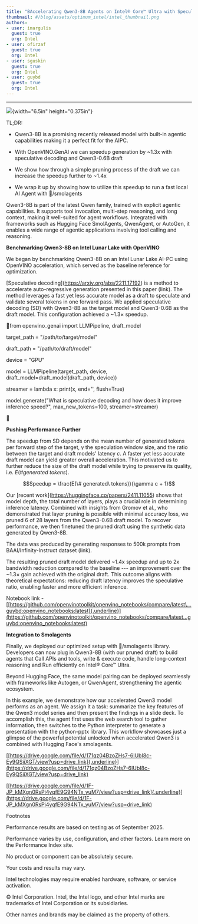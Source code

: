 ```yaml
---
title: "BAccelerating Qwen3-8B Agents on Intel® Core™ Ultra with Speculative Decoding and Depth-Pruned Draft Models" 
thumbnail: #/blog/assets/optimum_intel/intel_thumbnail.png
authors:
- user: imargulis
  guest: true
  org: Intel
- user: ofirzaf
  guest: true
  org: Intel  
- user: sguskin
  guest: true
  org: Intel  
- user: guybd
  guest: true
  org: Intel
---
```

****

![](media/image1.png){width="6.5in" height="0.375in"}

TL;DR:

-   Qwen3-8B is a promising recently released model with built-in
    agentic capabilities making it a perfect fit for the AIPC.

-   With OpenVINO.GenAI we can speedup generation by \~1.3x with
    speculative decoding and Qwen3-0.6B draft

-   We show how through a simple pruning process of the draft we can
    increase the speedup further to \~1.4x

-   We wrap it up by showing how to utilize this speedup to run a fast
    local AI Agent with 🤗/smolagents

Qwen3-8B is part of the latest Qwen family, trained with explicit
agentic capabilities. It supports tool invocation, multi-step reasoning,
and long context, making it well-suited for agent workflows. Integrated
with frameworks such as Hugging Face SmolAgents, QwenAgent, or AutoGen,
it enables a wide range of agentic applications involving tool calling
and reasoning.

**Benchmarking Qwen3-8B on Intel Lunar Lake with OpenVINO**

We began by benchmarking Qwen3-8B on an Intel Lunar Lake AI-PC using
OpenVINO acceleration, which served as the baseline reference for
optimization.

\[Speculative decoding\](https://arxiv.org/abs/2211.17192) is a method
to accelerate auto-regressive generation presented in this paper (link).
The method leverages a fast yet less accurate model as a draft to
speculate and validate several tokens in one forward pass. We applied
speculative decoding (SD) with Qwen3-8B as the target model and
Qwen3-0.6B as the draft model. This configuration achieved a \~1.3×
speedup.

from openvino_genai import LLMPipeline, draft_model

target_path = \"/path/to/target/model\"

draft_path = \"/path/to/draft/model\"

device = \"GPU\"

model = LLMPipeline(target_path, device,
draft_model=draft_model(draft_path, device))

streamer = lambda x: print(x, end=\'\', flush=True)

model.generate(\"What is speculative decoding and how does it improve
inference speed?\", max_new_tokens=100, streamer=streamer)



**Pushing Performance Further**

The speedup from SD depends on the mean number of generated tokens per
forward step of the target, $\gamma$ the speculation window size, and
the ratio between the target and draft models' latency $c$. A faster yet
less accurate draft model can yield greater overall acceleration. This
motivated us to further reduce the size of the draft model while trying
to preserve its quality, i.e. $E(\# generated\ tokens)$.

$$Speedup = \frac{E(\# generated\ tokens)}{\gamma c + 1}$$

Our \[recent work\](https://huggingface.co/papers/2411.11055) shows that
model depth, the total number of layers, plays a crucial role in
determining inference latency. Combined with insights from Gromov et
al., who demonstrated that layer pruning is possible with minimal
accuracy loss, we pruned 6 of 28 layers from the Qwen3-0.6B draft model.
To recover performance, we then finetuned the pruned draft using the
synthetic data generated by Qwen3-8B.

The data was produced by generating responses to 500k prompts from
BAAI/Infinity-Instruct dataset (link).

The resulting pruned draft model delivered \~1.4x speedup and up to 2x
bandwidth reduction compared to the baseline --- an improvement over the
\~1.3× gain achieved with the original draft. This outcome aligns with
theoretical expectations: reducing draft latency improves the
speculative ratio, enabling faster and more efficient inference.

Notebook link -
[[https://github.com/openvinotoolkit/openvino_notebooks/compare/latest\...guybd:openvino_notebooks:latest]{.underline}](https://github.com/openvinotoolkit/openvino_notebooks/compare/latest...guybd:openvino_notebooks:latest)

**Integration to Smolagents**

Finally, we deployed our optimized setup with 🤗/smolagents library.
Developers can now plug in Qwen3-8B (with our pruned draft) to build
agents that Call APIs and tools, write & execute code, handle
long-context reasoning and Run efficiently on Intel® Core™ Ultra.

Beyond Hugging Face, the same model pairing can be deployed seamlessly
with frameworks like Autogen, or QwenAgent, strengthening the agentic
ecosystem.

In this example, we demonstrate how our accelerated Qwen3 model performs
as an agent. We assign it a task: summarize the key features of the
Qwen3 model series and then present the findings in a slide deck. To
accomplish this, the agent first uses the web search tool to gather
information, then switches to the Python interpreter to generate a
presentation with the python-pptx library. This workflow showcases just
a glimpse of the powerful potential unlocked when accelerated Qwen3 is
combined with Hugging Face's smolagents.

[[https://drive.google.com/file/d/171qz04BzoZHs7-6IUbI8c-Ey9QSiiXGT/view?usp=drive_link]{.underline}](https://drive.google.com/file/d/171qz04BzoZHs7-6IUbI8c-Ey9QSiiXGT/view?usp=drive_link)

[[https://drive.google.com/file/d/1F-JP_kMXgn0RsPi4yqfE9G94NTx_yuM7/view?usp=drive_link]{.underline}](https://drive.google.com/file/d/1F-JP_kMXgn0RsPi4yqfE9G94NTx_yuM7/view?usp=drive_link)

Footnotes

Performance results are based on testing as of September 2025.

Performance varies by use, configuration, and other factors. Learn more
on the Performance Index site.

No product or component can be absolutely secure.

Your costs and results may vary.

Intel technologies may require enabled hardware, software, or service
activation.

© Intel Corporation. Intel, the Intel logo, and other Intel marks are
trademarks of Intel Corporation or its subsidiaries.

Other names and brands may be claimed as the property of others.
